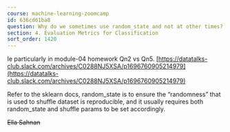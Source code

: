 ```yaml
---
course: machine-learning-zoomcamp
id: 636cd61ba8
question: Why do we sometimes use random_state and not at other times?
section: 4. Evaluation Metrics for Classification
sort_order: 1420
---
```


Ie particularly in module-04 homework Qn2 vs Qn5. [https://datatalks-club.slack.com/archives/C0288NJ5XSA/p1696760905214979](https://datatalks-club.slack.com/archives/C0288NJ5XSA/p1696760905214979)

Refer to the sklearn docs, random_state is to ensure the “randomness” that is used to shuffle dataset is reproducible, and it usually requires both random_state and shuffle params to be set accordingly.

~~Ella Sahnan~~

